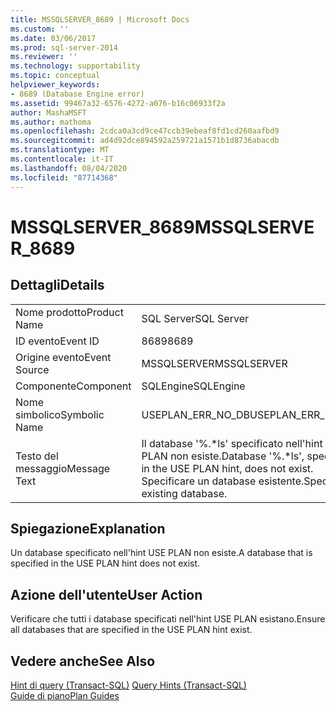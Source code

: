 ```yaml
---
title: MSSQLSERVER_8689 | Microsoft Docs
ms.custom: ''
ms.date: 03/06/2017
ms.prod: sql-server-2014
ms.reviewer: ''
ms.technology: supportability
ms.topic: conceptual
helpviewer_keywords:
- 8689 (Database Engine error)
ms.assetid: 99467a32-6576-4272-a076-b16c06933f2a
author: MashaMSFT
ms.author: mathoma
ms.openlocfilehash: 2cdca0a3cd9ce47ccb39ebeaf8fd1cd260aafbd9
ms.sourcegitcommit: ad4d92dce894592a259721a1571b1d8736abacdb
ms.translationtype: MT
ms.contentlocale: it-IT
ms.lasthandoff: 08/04/2020
ms.locfileid: "87714368"
---
```

# <a name="mssqlserver_8689"></a><span data-ttu-id="c4db4-102">MSSQLSERVER_8689</span><span class="sxs-lookup"><span data-stu-id="c4db4-102">MSSQLSERVER_8689</span></span>
    
## <a name="details"></a><span data-ttu-id="c4db4-103">Dettagli</span><span class="sxs-lookup"><span data-stu-id="c4db4-103">Details</span></span>  
  
|||  
|-|-|  
|<span data-ttu-id="c4db4-104">Nome prodotto</span><span class="sxs-lookup"><span data-stu-id="c4db4-104">Product Name</span></span>|<span data-ttu-id="c4db4-105">SQL Server</span><span class="sxs-lookup"><span data-stu-id="c4db4-105">SQL Server</span></span>|  
|<span data-ttu-id="c4db4-106">ID evento</span><span class="sxs-lookup"><span data-stu-id="c4db4-106">Event ID</span></span>|<span data-ttu-id="c4db4-107">8689</span><span class="sxs-lookup"><span data-stu-id="c4db4-107">8689</span></span>|  
|<span data-ttu-id="c4db4-108">Origine evento</span><span class="sxs-lookup"><span data-stu-id="c4db4-108">Event Source</span></span>|<span data-ttu-id="c4db4-109">MSSQLSERVER</span><span class="sxs-lookup"><span data-stu-id="c4db4-109">MSSQLSERVER</span></span>|  
|<span data-ttu-id="c4db4-110">Componente</span><span class="sxs-lookup"><span data-stu-id="c4db4-110">Component</span></span>|<span data-ttu-id="c4db4-111">SQLEngine</span><span class="sxs-lookup"><span data-stu-id="c4db4-111">SQLEngine</span></span>|  
|<span data-ttu-id="c4db4-112">Nome simbolico</span><span class="sxs-lookup"><span data-stu-id="c4db4-112">Symbolic Name</span></span>|<span data-ttu-id="c4db4-113">USEPLAN_ERR_NO_DB</span><span class="sxs-lookup"><span data-stu-id="c4db4-113">USEPLAN_ERR_NO_DB</span></span>|  
|<span data-ttu-id="c4db4-114">Testo del messaggio</span><span class="sxs-lookup"><span data-stu-id="c4db4-114">Message Text</span></span>|<span data-ttu-id="c4db4-115">Il database '%.\*ls' specificato nell'hint USE PLAN non esiste.</span><span class="sxs-lookup"><span data-stu-id="c4db4-115">Database '%.\*ls', specified in the USE PLAN hint, does not exist.</span></span> <span data-ttu-id="c4db4-116">Specificare un database esistente.</span><span class="sxs-lookup"><span data-stu-id="c4db4-116">Specify an existing database.</span></span>|  
  
## <a name="explanation"></a><span data-ttu-id="c4db4-117">Spiegazione</span><span class="sxs-lookup"><span data-stu-id="c4db4-117">Explanation</span></span>  
 <span data-ttu-id="c4db4-118">Un database specificato nell'hint USE PLAN non esiste.</span><span class="sxs-lookup"><span data-stu-id="c4db4-118">A database that is specified in the USE PLAN hint does not exist.</span></span>  
  
## <a name="user-action"></a><span data-ttu-id="c4db4-119">Azione dell'utente</span><span class="sxs-lookup"><span data-stu-id="c4db4-119">User Action</span></span>  
 <span data-ttu-id="c4db4-120">Verificare che tutti i database specificati nell'hint USE PLAN esistano.</span><span class="sxs-lookup"><span data-stu-id="c4db4-120">Ensure all databases that are specified in the USE PLAN hint exist.</span></span>  
  
## <a name="see-also"></a><span data-ttu-id="c4db4-121">Vedere anche</span><span class="sxs-lookup"><span data-stu-id="c4db4-121">See Also</span></span>  
 <span data-ttu-id="c4db4-122">[Hint di query &#40;Transact-SQL&#41;](/sql/t-sql/queries/hints-transact-sql-query) </span><span class="sxs-lookup"><span data-stu-id="c4db4-122">[Query Hints &#40;Transact-SQL&#41;](/sql/t-sql/queries/hints-transact-sql-query) </span></span>  
 [<span data-ttu-id="c4db4-123">Guide di piano</span><span class="sxs-lookup"><span data-stu-id="c4db4-123">Plan Guides</span></span>](../performance/plan-guides.md)  
  
  
